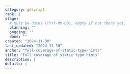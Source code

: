 ```yaml
---
category: gdscript
rank: 1
stage:
  # Must be dates (YYYY-MM-DD), empty if not there yet.
  planning: ""
  ongoing: ""
  done: ""
created: "2024-11-30"
last_updated: "2024-11-30"
anchor: "full-coverage-of-static-type-hints"
title: "Full coverage of static type hints"
description: |
details: |
---
```

